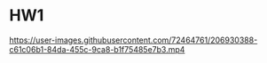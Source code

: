 # HW1


https://user-images.githubusercontent.com/72464761/206930388-c61c06b1-84da-455c-9ca8-b1f75485e7b3.mp4

